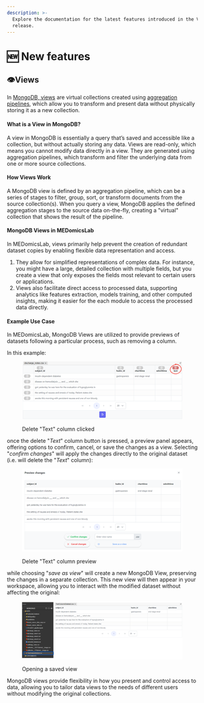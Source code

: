 ```yaml
---
description: >-
  Explore the documentation for the latest features introduced in the V1
  release.
---
```


# 🆕 New features

## 👁️Views

In [MongoDB, views](https://www.mongodb.com/docs/manual/core/views/) are virtual collections created using [aggregation pipelines](https://www.mongodb.com/docs/manual/core/aggregation-pipeline/#std-label-aggregation-pipeline), which allow you to transform and present data without physically storing it as a new collection.&#x20;

#### What is a View in MongoDB?

A view in MongoDB is essentially a query that’s saved and accessible like a collection, but without actually storing any data. Views are read-only, which means you cannot modify data directly in a view. They are generated using aggregation pipelines, which transform and filter the underlying data from one or more source collections.

#### How Views Work

A MongoDB view is defined by an aggregation pipeline, which can be a series of stages to filter, group, sort, or transform documents from the source collection(s). When you query a view, MongoDB applies the defined aggregation stages to the source data on-the-fly, creating a "virtual" collection that shows the result of the pipeline.

#### MongoDB Views in MEDomicsLab

In MEDomicsLab, views primarily help prevent the creation of redundant dataset copies by enabling flexible data representation and access.

1. They allow for simplified representations of complex data. For instance, you might have a large, detailed collection with multiple fields, but you create a view that only exposes the fields most relevant to certain users or applications.
2. Views also facilitate direct access to processed data, supporting analytics like features extraction, models training, and other computed insights, making it easier for the each module to access the processed data directly.

#### Example Use Case

In MEDomicsLab, MongoDB Views are utilized to provide previews of datasets following a particular process, such as removing a column.&#x20;

In this example:

<figure><img src=".gitbook/assets/ViewsDataset.PNG" alt=""><figcaption><p>Delete "Text" column clicked</p></figcaption></figure>

once the delete "_Text_" column button is pressed, a preview panel appears, offering options to confirm, cancel, or save the changes as a view. Selecting "_confirm changes_" will apply the changes directly to the original dataset (i.e. will delete the "_Text_" column):

<figure><img src=".gitbook/assets/ViewsDatasetPreview.PNG" alt=""><figcaption><p>Delete "Text" column preview</p></figcaption></figure>

while choosing "_save as view_" will create a new MongoDB View, preserving the changes in a separate collection. This new view will then appear in your workspace, allowing you to interact with the modified dataset without affecting the original:

<figure><img src=".gitbook/assets/ViewSaved.PNG" alt=""><figcaption><p>Opening a saved view</p></figcaption></figure>

MongoDB views provide flexibility in how you present and control access to data, allowing you to tailor data views to the needs of different users without modifying the original collections.
